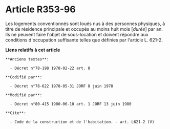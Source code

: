 # Article R353-96

Les logements conventionnés sont loués nus à des personnes physiques, à titre de résidence principale et occupés au moins
huit mois [*durée*] par an. Ils ne peuvent faire l'objet de sous-location et doivent répondre aux conditions d'occupation
suffisante telles que définies par l'article L. 621-2.

**Liens relatifs à cet article**

	**Anciens textes**:

	  - Décret n°78-198 1978-02-22 art. 8

	**Codifié par**:

	  - Décret n°78-622 1978-05-31 JORF 8 juin 1978

	**Modifié par**:

	  - Décret n°80-415 1980-06-10 art. 1 JORF 13 juin 1980

	**Cite**:

	  - Code de la construction et de l'habitation. - art. L621-2 (V)
